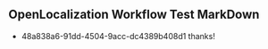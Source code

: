 ## OpenLocalization Workflow Test MarkDown
* 48a838a6-91dd-4504-9acc-dc4389b408d1 
thanks!<!--HONumber=Mar16_HO2-->
